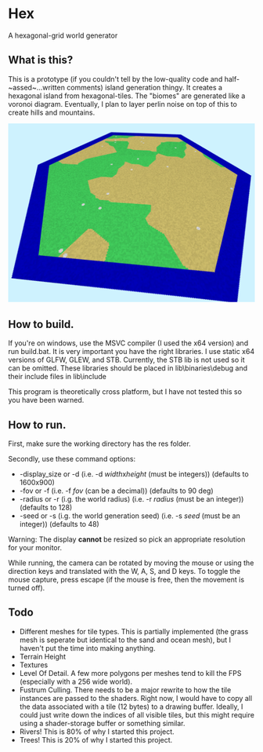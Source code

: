 # Hex
A hexagonal-grid world generator

## What is this?
This is a prototype (if you couldn't tell by the low-quality code and half-~assed~...written comments) island generation thingy. It creates a hexagonal island from hexagonal-tiles. The "biomes" are generated like a voronoi diagram. Eventually, I plan to layer perlin noise on top of this to create hills and mountains.

![Example Screenshot](https://github.com/TildeOrange/hex/blob/main/example.png?raw=true)

## How to build.
If you're on windows, use the MSVC compiler (I used the x64 version) and run build.bat. It is very important you have the right libraries. I use static x64 versions of GLFW, GLEW, and STB. Currently, the STB lib is not used so it can be omitted. These libraries should be placed in lib\binaries\debug and their include files in lib\include

This program is theoretically cross platform, but I have not tested this so you have been warned.

## How to run.
First, make sure the working directory has the res folder.

Secondly, use these command options:
- -display_size or -d (i.e. -d *width*x*height* (must be integers)) (defaults to 1600x900)
- -fov or -f (i.e. -f *fov* (can be a decimal)) (defaults to 90 deg)
- -radius or -r (i.g. the world radius) (i.e. -r *radius* (must be an integer)) (defaults to 128)
- -seed or -s (i.g. the world generation seed) (i.e. -s *seed* (must be an integer)) (defaults to 48)

Warning: The display **cannot** be resized so pick an appropriate resolution for your monitor.

While running, the camera can be rotated by moving the mouse or using the direction keys and translated with the W, A, S, and D keys. To toggle the mouse capture, press escape (if the mouse is free, then the movement is turned off).

## Todo
- Different meshes for tile types. This is partially implemented (the grass mesh is seperate but identical to the sand and ocean mesh), but I haven't put the time into making anything.
- Terrain Height
- Textures
- Level Of Detail. A few more polygons per meshes tend to kill the FPS (especially with a 256 wide world).
- Fustrum Culling. There needs to be a major rewrite to how the tile instances are passed to the shaders. Right now, I would have to copy all the data associated with a tile (12 bytes) to a drawing buffer. Ideally, I could just write down the indices of all visible tiles, but this might require using a shader-storage buffer or something similar.
- Rivers! This is 80% of why I started this project.
- Trees! This is 20% of why I started this project.
